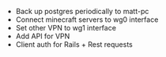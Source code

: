 - Back up postgres periodically to matt-pc
- Connect minecraft servers to wg0 interface
- Set other VPN to wg1 interface
- Add API for VPN
- Client auth for Rails + Rest requests
